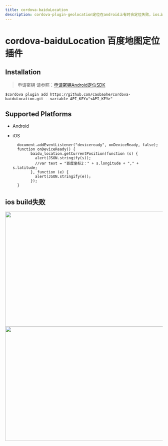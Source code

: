 ```yaml
---
title: cordova-baiduLocation
description: cordova-plugin-geolocation定位在android上有时会定位失败，ios上会不稳定误差100米到2公里波动.
---
```


# cordova-baiduLocation 百度地图定位插件

## Installation
  
  >申请密钥 请参照：[申请密钥Android定位SDK](http://developer.baidu.com/map/index.php?title=android-locsdk/guide/key)
    
    $cordova plugin add https://github.com/caobaohe/cordova-baiduLocation.git --variable API_KEY="<API_KEY>"

## Supported Platforms
- Android
- iOS

        document.addEventListener("deviceready", onDeviceReady, false);
        function onDeviceReady() {
              baidu_location.getCurrentPosition(function (s) {
                alert(JSON.stringify(s));
                //var text = "百度坐标2：" + s.longitude + "," + s.latitude;
              }, function (e) {
                alert(JSON.stringify(e));
              });
        }
## ios build失败
<img width="586" height="366" src="https://github.com/caobaohe/cordova-baiduLocation/images/ios_e_1.png"/>
<img width="586" height="366" src="https://github.com/caobaohe/cordova-baiduLocation/images/ios_e_2.png"/>
